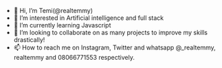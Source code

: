 - 👋 Hi, I’m Temi(@realtemmy)
- 👀 I’m interested in Artificial intelligence and full stack
- 🌱 I’m currently learning Javascript
- 💞️ I’m looking to collaborate on as many projects to improve my skills drastically!
- 📫 How to reach me on Instagram, Twitter and whatsapp @_realtemmy, realtemmy and 08066771553 respectively.

<!---
realtemmy/realtemmy is a ✨ special ✨ repository because its `README.md` (this file) appears on your GitHub profile.
You can click the Preview link to take a look at your changes.
--->
